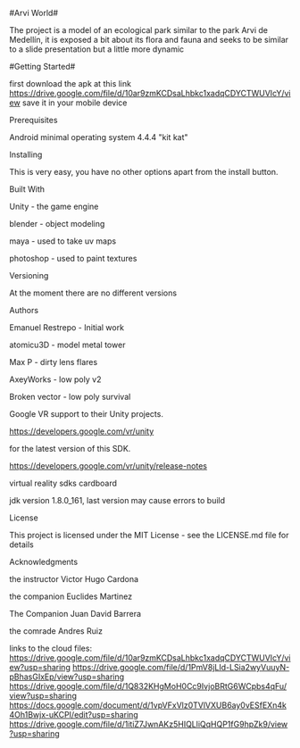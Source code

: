 #Arvi World# 

The project is a model of an ecological park similar to the park Arvi de Medellín, it is exposed a bit about its flora and fauna and seeks to be similar to a slide presentation but a little more dynamic


#Getting Started#

first download the apk at this link https://drive.google.com/file/d/10ar9zmKCDsaLhbkc1xadqCDYCTWUVIcY/view
save it in your mobile device

Prerequisites

Android minimal operating system 4.4.4 "kit kat"

Installing

This is very easy, you have no other options apart from the install button.

Built With

Unity - the game engine

blender - object modeling

maya - used to take uv maps

photoshop - used to paint textures


Versioning

At the moment there are no different versions

Authors

Emanuel Restrepo - Initial work

atomicu3D - model metal tower

Max P - dirty lens flares

AxeyWorks - low poly v2 

Broken vector - low poly survival

Google VR support to their Unity projects.

https://developers.google.com/vr/unity 

for the latest version of this SDK.

https://developers.google.com/vr/unity/release-notes

virtual reality sdks cardboard

jdk version 1.8.0_161, last version may cause errors to build

License

This project is licensed under the MIT License - see the LICENSE.md file for details

Acknowledgments

the instructor Victor Hugo Cardona

the companion Euclides Martinez

The Companion Juan David Barrera

the comrade Andres Ruiz

links to the cloud files:
https://drive.google.com/file/d/10ar9zmKCDsaLhbkc1xadqCDYCTWUVIcY/view?usp=sharing
https://drive.google.com/file/d/1PmV8jLId-LSia2wyVuuyN-pBhasGIxEp/view?usp=sharing
https://drive.google.com/file/d/1Q832KHgMoH0Cc9IvjoBRtG6WCpbs4qFu/view?usp=sharing
https://docs.google.com/document/d/1vpVFxVlz0TVlVXUB6ay0vESfEXn4k4Oh1Bwjx-uKCPI/edit?usp=sharing
https://drive.google.com/file/d/1itiZ7JwnAKz5HIQLliQqHQP1fG9hpZk9/view?usp=sharing
